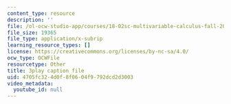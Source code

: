 ```yaml
---
content_type: resource
description: ''
file: /ol-ocw-studio-app/courses/18-02sc-multivariable-calculus-fall-2010/4705fc324d0f8f0604f9792dcd2d3003_ImzS_gSbjK4.srt
file_size: 19365
file_type: application/x-subrip
learning_resource_types: []
license: https://creativecommons.org/licenses/by-nc-sa/4.0/
ocw_type: OCWFile
resourcetype: Other
title: 3play caption file
uid: 4705fc32-4d0f-8f06-04f9-792dcd2d3003
video_metadata:
  youtube_id: null
---
```

